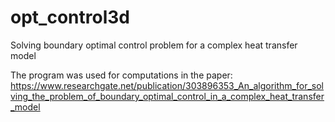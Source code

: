 # opt_control3d
Solving boundary optimal control problem for a complex heat transfer model

The program was used for computations in the paper:
https://www.researchgate.net/publication/303896353_An_algorithm_for_solving_the_problem_of_boundary_optimal_control_in_a_complex_heat_transfer_model
